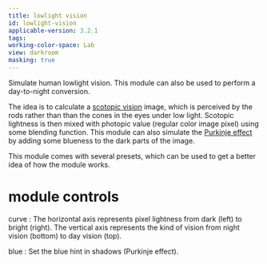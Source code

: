 ```yaml
---
title: lowlight vision
id: lowlight-vision
applicable-version: 3.2.1
tags: 
working-color-space: Lab 
view: darkroom
masking: true
---
```


Simulate human lowlight vision. This module can also be used to perform a day-to-night conversion.

The idea is to calculate a [scotopic vision](http://en.wikipedia.org/wiki/Scotopic_vision) image, which is perceived by the rods rather than than the cones in the eyes under low light. Scotopic lightness is then mixed with photopic value (regular color image pixel) using some blending function. This module can also simulate the [Purkinje effect](http://en.wikipedia.org/wiki/Purkinje_effect) by adding some blueness to the dark parts of the image.

This module comes with several presets, which can be used to get a better idea of how the module works.

# module controls

curve
: The horizontal axis represents pixel lightness from dark (left) to bright (right). The vertical axis represents the kind of vision from night vision (bottom) to day vision (top).

blue
: Set the blue hint in shadows (Purkinje effect).
